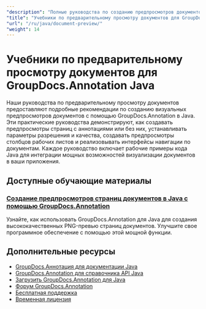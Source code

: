 ```yaml
---
"description": "Полные руководства по созданию предпросмотров документов, миниатюр и визуальных представлений с помощью GroupDocs.Annotation для Java."
"title": "Учебники по предварительному просмотру документов для GroupDocs.Annotation Java"
"url": "/ru/java/document-preview/"
"weight": 14
---
```


# Учебники по предварительному просмотру документов для GroupDocs.Annotation Java

Наши руководства по предварительному просмотру документов предоставляют подробные рекомендации по созданию визуальных предпросмотров документов с помощью GroupDocs.Annotation в Java. Эти практические руководства демонстрируют, как создавать предпросмотры страниц с аннотациями или без них, устанавливать параметры разрешения и качества, создавать предпросмотры столбцов рабочих листов и реализовывать интерфейсы навигации по документам. Каждое руководство включает рабочие примеры кода Java для интеграции мощных возможностей визуализации документов в ваши приложения.

## Доступные обучающие материалы

### [Создание предпросмотров страниц документов в Java с помощью GroupDocs.Annotation](./groupdocs-annotation-java-document-page-previews/)
Узнайте, как использовать GroupDocs.Annotation для Java для создания высококачественных PNG-превью страниц документов. Улучшите свое программное обеспечение с помощью этой мощной функции.

## Дополнительные ресурсы

- [GroupDocs.Аннотация для документации Java](https://docs.groupdocs.com/annotation/java/)
- [GroupDocs.Annotation для справочника API Java](https://reference.groupdocs.com/annotation/java/)
- [Загрузить GroupDocs.Annotation для Java](https://releases.groupdocs.com/annotation/java/)
- [Форум GroupDocs.Annotation](https://forum.groupdocs.com/c/annotation)
- [Бесплатная поддержка](https://forum.groupdocs.com/)
- [Временная лицензия](https://purchase.groupdocs.com/temporary-license/)